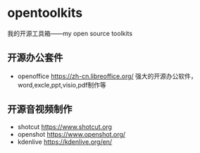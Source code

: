 # opentoolkits
我的开源工具箱——my open source toolkits

## 开源办公套件
- openoffice https://zh-cn.libreoffice.org/ 强大的开源办公软件，word,excle,ppt,visio,pdf制作等
## 开源音视频制作
- shotcut https://www.shotcut.org
- openshot https://www.openshot.org/
- kdenlive https://kdenlive.org/en/
